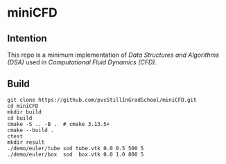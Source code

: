 # miniCFD

## Intention
This repo is a minimum implementation of *Data Structures and Algorithms (DSA)* used in *Computational Fluid Dynamics (CFD)*.

## Build
```shell
git clone https://github.com/pvcStillInGradSchool/miniCFD.git
cd miniCFD
mkdir build
cd build
cmake -S .. -B .  # cmake 3.13.5+
cmake --build .
ctest
mkdir result
./demo/euler/tube sod tube.vtk 0.0 0.5 500 5
./demo/euler/box  sod  box.vtk 0.0 1.0 800 5
```
